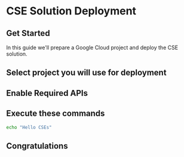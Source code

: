 # CSE Solution Deployment

## Get Started

In this guide we'll prepare a Google Cloud project and deploy the CSE solution.

<walkthrough-tutorial-duration duration="5"></walkthrough-tutorial-duration>

## Select project you will use for deployment

<walkthrough-project-setup billing="true"></walkthrough-project-setup>

## Enable Required APIs

<walkthrough-enable-apis apis="bigquery.googleapis.com,workflows.googleapis.com,dfareporting.googleapis.com,displayvideo.googleapis.com"></walkthrough-enable-apis>

## Execute these commands

<walkthrough-open-cloud-shell-button></walkthrough-open-cloud-shell-button>

```sh
echo "Hello CSEs"
```

## Congratulations

<walkthrough-conclusion-trophy></walkthrough-conclusion-trophy>

